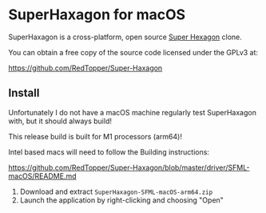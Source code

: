 # SuperHaxagon for macOS

SuperHaxagon is a cross-platform, open source [Super Hexagon](http://superhexagon.com/) clone.

You can obtain a free copy of the source code licensed under the GPLv3 at:

https://github.com/RedTopper/Super-Haxagon

## Install

Unfortunately I do not have a macOS machine regularly test SuperHaxagon with, but it should always build!

This release build is built for M1 processors (arm64)!

Intel based macs will need to follow the Building instructions:

https://github.com/RedTopper/Super-Haxagon/blob/master/driver/SFML-macOS/README.md

1. Download and extract `SuperHaxagon-SFML-macOS-arm64.zip`
2. Launch the application by right-clicking and choosing "Open"

